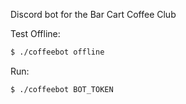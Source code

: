 Discord bot for the Bar Cart Coffee Club

Test Offline:
```bash
$ ./coffeebot offline
```

Run:
```bash
$ ./coffeebot BOT_TOKEN
```
